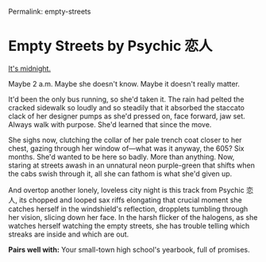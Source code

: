Permalink: empty-streets

# Empty Streets by Psychic 恋人

[It's midnight.](https://tracking-waves.bandcamp.com/track/psychic-empty-streets)

Maybe 2 a.m. Maybe she doesn't know. Maybe it doesn't really matter.

It'd been the only bus running, so she'd taken it. The rain had pelted the cracked sidewalk so loudly and so steadily that it absorbed the staccato clack of her designer pumps as she'd pressed on, face forward, jaw set. Always walk with purpose. She'd learned that since the move.

She sighs now, clutching the collar of her pale trench coat closer to her chest, gazing through her window of—what was it anyway, the 605? Six months. She'd wanted to be here so badly. More than anything. Now, staring at streets awash in an unnatural neon purple-green that shifts when the cabs swish through it, all she can fathom is what she'd given up.

And overtop another lonely, loveless city night is this track from Psychic 恋人, its chopped and looped sax riffs elongating that crucial moment she catches herself in the windshield's reflection, dropplets tumbling through her vision, slicing down her face. In the harsh flicker of the halogens, as she watches herself watching the empty streets, she has trouble telling which streaks are inside and which are out.

**Pairs well with:** Your small-town high school's yearbook, full of promises.
